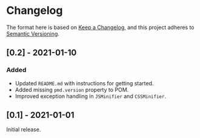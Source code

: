# Changelog

The format here is based on [Keep a Changelog](https://keepachangelog.com/en/1.0.0/),
and this project adheres to [Semantic Versioning](https://semver.org/spec/v2.0.0.html).

## [0.2] - 2021-01-10
### Added
- Updated `README.md` with instructions for getting started.
- Added missing `pmd.version` property to POM.
- Improved exception handling in `JSMinifier` and `CSSMinifier`.

## [0.1] - 2021-01-01
Initial release.
